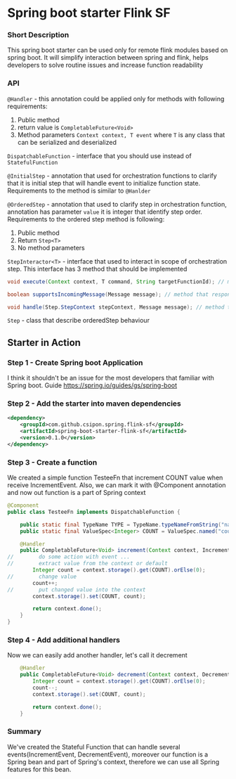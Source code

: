 # Spring boot starter Flink SF

### Short Description

This spring boot starter can be used only for remote flink modules based on spring boot. 
It will simplify interaction between spring and flink, helps developers to solve routine issues 
and increase function readability

### API

`@Handler` - this annotation could be applied only for methods with following requirements:
1. Public method
2. return value is `CompletableFuture<Void>`
3. Method parameters `Context context, T event` where `T` is any class that can be serialized and deserialized

`DispatchableFunction` - interface that you should use instead of `StatefulFunction`

`@InitialStep` - annotation that used for orchestration functions to clarify that it is initial step that will
handle event to initialize function state. Requirements to the method is similar to `@Hanlder`

`@OrderedStep` - annotation that used to clarify step in orchestration function, annotation has parameter `value`
it is integer that identify step order. Requirements to the ordered step method is following:
1. Public method
2. Return `Step<T>`
3. No method parameters

`StepInteractor<T>` - interface that used to interact in scope of orchestration step. This interface has 3 method that should be implemented

```java
void execute(Context context, T command, String targetFunctionId); // method responsible for action that should be done when orderedStep receive a command
```
```java
boolean supportsIncomingMessage(Message message); // method that responsible for identifying is it applicable Message for this step or not
```
```java
void handle(Step.StepContext stepContext, Message message); // method that responsible for action that should be done when step receives result
```

`Step` - class that describe orderedStep behaviour

## Starter in Action

### Step 1 - Create Spring boot Application
I think it shouldn't be an issue for the most developers that familiar with Spring boot.
Guide https://spring.io/guides/gs/spring-boot

### Step 2 - Add the starter into maven dependencies

```xml
<dependency>
    <groupId>com.github.csipon.spring.flink-sf</groupId>
    <artifactId>spring-boot-starter-flink-sf</artifactId>
    <version>0.1.0</version>
</dependency>
```

### Step 3 - Create a function

We created a simple function TesteeFn that increment COUNT value when receive IncrementEvent.
Also, we can mark it with @Component annotation and now out function is a part of Spring context

```java
@Component
public class TesteeFn implements DispatchableFunction {

    public static final TypeName TYPE = TypeName.typeNameFromString("namespace/testee");
    public static final ValueSpec<Integer> COUNT = ValueSpec.named("count").withIntType();

    @Handler
    public CompletableFuture<Void> increment(Context context, IncrementEvent event) {
//        do some action with event ...
//        extract value from the context or default
        Integer count = context.storage().get(COUNT).orElse(0);
//        change value
        count++;
//        put changed value into the context
        context.storage().set(COUNT, count);

        return context.done();
    }
}
```

### Step 4 - Add additional handlers

Now we can easily add another handler, let's call it decrement

```java
    @Handler
    public CompletableFuture<Void> decrement(Context context, DecrementEvent event) {
        Integer count = context.storage().get(COUNT).orElse(0);
        count--;
        context.storage().set(COUNT, count);

        return context.done();
    }
```

### Summary 

We've created the Stateful Function that can handle several events(IncrementEvent, DecrementEvent), moreover 
our function is a Spring bean and part of Spring's context, therefore we can use all Spring features for this bean.